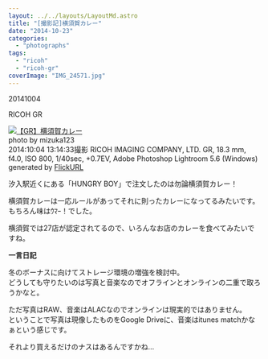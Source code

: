 ```yaml
---
layout: ../../layouts/LayoutMd.astro
title: "[撮影記]横須賀カレー"
date: "2014-10-23"
categories: 
  - "photographs"
tags: 
  - "ricoh"
  - "ricoh-gr"
coverImage: "IMG_24571.jpg"
---
```


20141004

RICOH GR

[![【GR】横須賀カレー](images/15548735006_0f0870a928_b.jpg)](https://www.flickr.com/photos/mizuka123/15548735006/sizes/l/ "横須賀カレー")  
photo by mizuka123  
2014:10:04 13:14:33撮影 RICOH IMAGING COMPANY, LTD. GR, 18.3 mm, f4.0, ISO 800, 1/40sec, +0.7EV, Adobe Photoshop Lightroom 5.6 (Windows)  
generated by [FlickURL](https://itunes.apple.com/jp/app/flickurl/id817330241?mt=8)

汐入駅近くにある「HUNGRY BOY」で注文したのは勿論横須賀カレー！

横須賀カレーは一応ルールがあってそれに則ったカレーになってるみたいです。  
もちろん味はｳﾏｰ！でした。

横須賀では27店が認定されてるので、いろんなお店のカレーを食べてみたいですね。

**一言日記**

冬のボーナスに向けてストレージ環境の増強を検討中。  
どうしても守りたいのは写真と音楽なのでオフラインとオンラインの二重で取ろうかなと。

ただ写真はRAW、音楽はALACなのでオンラインは現実的ではありません。  
ということで写真は現像したものをGoogle Driveに、音楽はitunes matchかなぁという感じです。

それより買えるだけのナスはあるんですかね…
